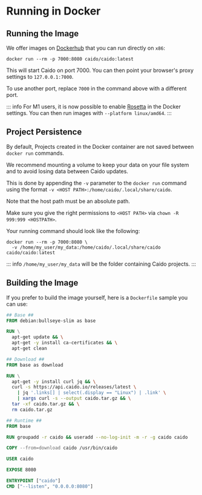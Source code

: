 # Running in Docker

## Running the Image

We offer images on [Dockerhub](https://hub.docker.com/r/caido/caido) that you can run directly on `x86`:

```
docker run --rm -p 7000:8080 caido/caido:latest
```

This will start Caido on port 7000. You can then point your browser's proxy settings to `127.0.0.1:7000`.

To use another port, replace `7000` in the command above with a different port.

::: info
For M1 users, it is now possible to enable [Rosetta](https://docs.docker.com/desktop/settings/mac/#use-rosetta-for-x86amd64-emulation-on-apple-silicon) in the Docker settings. You can then run images with `--platform linux/amd64`.
:::

## Project Persistence

By default, Projects created in the Docker container are not saved between `docker run` commands.

We recommend mounting a volume to keep your data on your file system and to avoid losing data between Caido updates.

This is done by appending the `-v` parameter to the `docker run` command using the format `-v <HOST PATH>:/home/caido/.local/share/caido`.

Note that the host path must be an absolute path.

Make sure you give the right permissions to `<HOST PATH>` via `chown -R 999:999 <HOSTPATH>`.

Your running command should look like the following:

```
docker run --rm -p 7000:8080 \
  -v /home/my_user/my_data:/home/caido/.local/share/caido caido/caido:latest
```

::: info
`/home/my_user/my_data` will be the folder containing Caido projects.
:::

## Building the Image

If you prefer to build the image yourself, here is a `Dockerfile` sample you can use:

```Dockerfile
## Base ##
FROM debian:bullseye-slim as base

RUN \
  apt-get update && \
  apt-get -y install ca-certificates && \
  apt-get clean

## Download ##
FROM base as download

RUN \
  apt-get -y install curl jq && \
  curl -s https://api.caido.io/releases/latest \
    | jq '.links[] | select(.display == "Linux") | .link' \
    | xargs curl -s --output caido.tar.gz && \
  tar -xf caido.tar.gz && \
  rm caido.tar.gz

## Runtime ##
FROM base

RUN groupadd -r caido && useradd --no-log-init -m -r -g caido caido

COPY --from=download caido /usr/bin/caido

USER caido

EXPOSE 8080

ENTRYPOINT ["caido"]
CMD ["--listen", "0.0.0.0:8080"]
```
